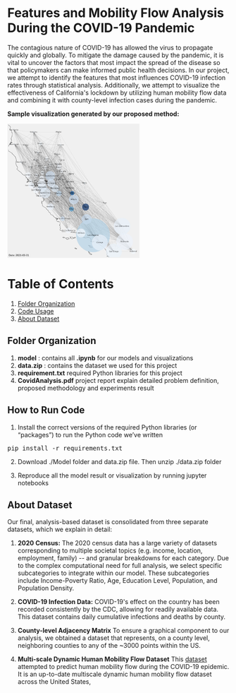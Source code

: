 # Features and Mobility Flow Analysis During the COVID-19 Pandemic
The contagious nature of COVID-19 has allowed the virus to propagate quickly and globally. To mitigate the damage caused by the pandemic, it is vital to uncover the factors that most impact the spread of the disease so that policymakers can make informed public health decisions. In our project, we attempt to identify the features that most influences COVID-19 infection rates through statistical analysis. Additionally, we attempt to visualize the effectiveness of California's lockdown by utilizing human mobility flow data and combining it with county-level infection cases during the pandemic.  


**Sample visualization generated by our proposed method:** 

<img src="./report_image/2021-03-01.png" alt="drawing" width="300"/>

# Table of Contents  
1. [Folder Organization](#folder)
2. [Code Usage](#run)  
3. [About Dataset](#data) 

<a name="folder"/></a>
## Folder Organization
1. **model** : contains all **.ipynb** for our models and visualizations
2. **data.zip** : contains the dataset we used for this project
3. **requirement.txt** required Python libraries for this project
3. **CovidAnalysis.pdf** project report explain detailed problem definition, proposed methodology and experiments result

<a name="run"/></a>
## How to Run Code
1. Install the correct versions of the required Python libraries (or “packages”) to run the Python code we’ve written
<pre>
pip install -r requirements.txt
</pre>

2. Download ./Model folder and data.zip file. Then unzip ./data.zip folder 

3. Reproduce all the model result or visualization by running jupyter notebooks

<a name="data"/></a>
## About Dataset
Our final, analysis-based dataset is consolidated from three separate datasets, which we explain in detail:

1. **2020 Census:** The 2020 census data has a large variety of datasets corresponding to multiple societal topics (e.g. income, location, employment, family) -- and granular breakdowns for each category. Due to the complex computational need for full analysis, we select specific subcategories to integrate within our model. These subcategories include Income-Poverty Ratio, Age, Education Level, Population, and Population Density.

2. **COVID-19 Infection Data:** COVID-19's effect on the country has been recorded consistently by the CDC, allowing for readily available data. This dataset contains daily cumulative infections and deaths by county. 

3. **County-level Adjacency Matrix** To ensure a graphical component to our analysis, we obtained a dataset that represents, on a county level, neighboring counties to any of the ~3000 points within the US. 

4. **Multi-scale Dynamic Human Mobility Flow Dataset** This <a href=https://github.com/GeoDS/COVID19USFlows> dataset </a> attempted to predict human mobility flow during the COVID-19 epidemic. It is an up-to-date multiscale dynamic human mobility flow dataset across the United States,
